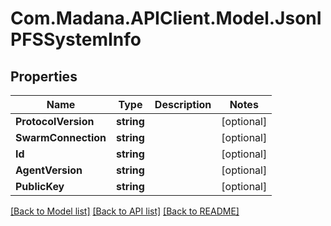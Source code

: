 
# Com.Madana.APIClient.Model.JsonIPFSSystemInfo

## Properties

Name | Type | Description | Notes
------------ | ------------- | ------------- | -------------
**ProtocolVersion** | **string** |  | [optional] 
**SwarmConnection** | **string** |  | [optional] 
**Id** | **string** |  | [optional] 
**AgentVersion** | **string** |  | [optional] 
**PublicKey** | **string** |  | [optional] 

[[Back to Model list]](../README.md#documentation-for-models)
[[Back to API list]](../README.md#documentation-for-api-endpoints)
[[Back to README]](../README.md)

